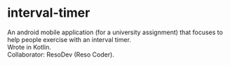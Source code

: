 # interval-timer
An android mobile application (for a university assignment) that focuses to help people exercise with an interval timer. <br>
Wrote in Kotlin. <br>
Collaborator: ResoDev (Reso Coder).

